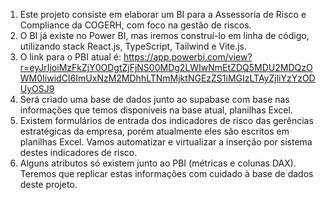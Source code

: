 1. Este projeto consiste em elaborar um BI para a Assessoria de Risco e Compliance da COGERH, com foco na gestão de riscos.
2. O BI já existe no Power BI, mas iremos construí-lo em linha de código, utilizando stack React.js, TypeScript, Tailwind e Vite.js.
3. O link para o PBI atual é: https://app.powerbi.com/view?r=eyJrIjoiMzFkZjY0ODgtZjFjNS00MDg2LWIwNmEtZDQ5MDU2MDQzOWM0IiwidCI6ImUxNzM2MDhhLTNmMjktNGEzZS1iMGIzLTAyZjliYzYzODUyOSJ9
4. Será criado uma base de dados junto ao supabase com base nas informações que temos disponíveis na base atual, planilhas Excel.
5. Existem formulários de entrada dos indicadores de risco das gerências estratégicas da empresa, porém atualmente eles são escritos em planilhas Excel. Vamos automatizar e virtualizar a inserção por sistema destes indicadores de risco.
6. Alguns atributos só existem junto ao PBI (métricas e colunas DAX). Teremos que replicar estas informações com cuidado à base de dados deste projeto.